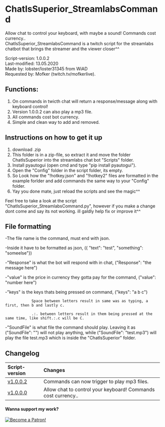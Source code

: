 # ChatIsSuperior_StreamlabsCommand
Allow chat to control your keyboard, with maybe a sound! Commands cost currency..                   
ChatIsSuperior_StreamlabsCommand is a twitch script for the streamlabs chatbot that brings the streamer and the viewer closer^^

Script-version: 1.0.0.2                     
Last-modified: 13.05.2020                     
Made by: lobster/loster31345 from WiAD                           
Requested by: Mofker (twitch.tv/mofkerlive).


## Functions:
1. On commands in twicth chat will return a response/message along with keyboard control!
2. Version 1.0.0.2 can also play a mp3 file.
2. All commands cost bot currency.
3. Simple and clean way to add and removed.

## Instructions on how to get it up
1. download .zip
2. This folder is in a zip-file, so extract it and move the folder ChatIsSuperior
 into the streamlabs chat bot "Scripts" folder.
3. Install pyautogui (open cmd and type "pip install pyautogui").
4. Open the "Config" folder in the script folder, its empty.
5. So Look how the "!hotkey.json" and "!hotkey2" files are formatted in the example forlder and add commands the same way to your "Config" folder.
6. Yay you done mate, just reload the scripts and see the magic^^

Feel free to take a look at the script "ChatIsSuperior_StreamlabsCommand.py", however if you make a change dont come and say its not working. ill galdly help fix or improve it^^


## File formatting
-The file name is the command, must end with json.

-Inside it have to be formatted as json, ({ "text": "test", "something": "someelse"})

-"Response" is what the bot will respond with in chat, ("Response": "the message here")

-"value" is the price in currency they gotta pay for the command, ("value": "number here")

-"keys" is the keys thats being pressed on command, ("keys": "a b c") 

                Space between letters result in same was as typing, a first, then b and lastly c.
                
                .:. between letters result in them being pressed at the same time, like shift.:.c will be C.
                
-"SoundFile" is what file the command should play. Leaving it as ("SoundFile": "") will not play anything, while ("SoundFile": "test.mp3") will play the file test.mp3 which is inside the "ChatIsSuperior" folder.

## Changelog
|Script-version|Changes|
|:-|:-|
|[v1.0.0.2](https://github.com/l0b5ter/ChatIsSuperior_StreamlabsCommand) |Commands can now trigger to play mp3 files.|
|[v1.0.0.0](https://github.com/l0b5ter/ChatIsSuperior_StreamlabsCommand/tree/master/Outdated%20versions/ChatIsSuperior-v1.0.0.0) |Allow chat to control your keyboard! Commands cost currency.. |





#### Wanna support my work?                                                    
[![Become a Patron!](https://i.imgur.com/BbE01dL.png)](https://www.patreon.com/bePatron?u=31657981)
